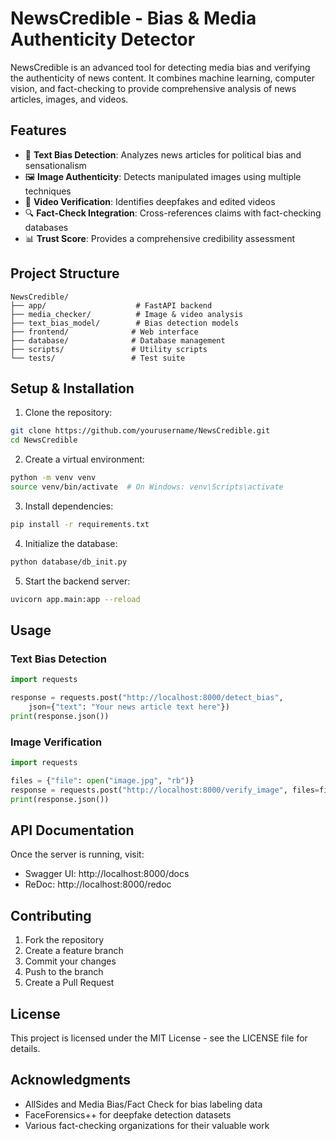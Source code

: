 # NewsCredible - Bias & Media Authenticity Detector

NewsCredible is an advanced tool for detecting media bias and verifying the authenticity of news content. It combines machine learning, computer vision, and fact-checking to provide comprehensive analysis of news articles, images, and videos.

## Features

- 📝 **Text Bias Detection**: Analyzes news articles for political bias and sensationalism
- 🖼️ **Image Authenticity**: Detects manipulated images using multiple techniques
- 🎥 **Video Verification**: Identifies deepfakes and edited videos
- 🔍 **Fact-Check Integration**: Cross-references claims with fact-checking databases
- 📊 **Trust Score**: Provides a comprehensive credibility assessment

## Project Structure

```
NewsCredible/
├── app/                    # FastAPI backend
├── media_checker/          # Image & video analysis
├── text_bias_model/        # Bias detection models
├── frontend/              # Web interface
├── database/              # Database management
├── scripts/               # Utility scripts
└── tests/                 # Test suite
```

## Setup & Installation

1. Clone the repository:
```bash
git clone https://github.com/yourusername/NewsCredible.git
cd NewsCredible
```

2. Create a virtual environment:
```bash
python -m venv venv
source venv/bin/activate  # On Windows: venv\Scripts\activate
```

3. Install dependencies:
```bash
pip install -r requirements.txt
```

4. Initialize the database:
```bash
python database/db_init.py
```

5. Start the backend server:
```bash
uvicorn app.main:app --reload
```

## Usage

### Text Bias Detection
```python
import requests

response = requests.post("http://localhost:8000/detect_bias", 
    json={"text": "Your news article text here"})
print(response.json())
```

### Image Verification
```python
import requests

files = {"file": open("image.jpg", "rb")}
response = requests.post("http://localhost:8000/verify_image", files=files)
print(response.json())
```

## API Documentation

Once the server is running, visit:
- Swagger UI: http://localhost:8000/docs
- ReDoc: http://localhost:8000/redoc

## Contributing

1. Fork the repository
2. Create a feature branch
3. Commit your changes
4. Push to the branch
5. Create a Pull Request

## License

This project is licensed under the MIT License - see the LICENSE file for details.

## Acknowledgments

- AllSides and Media Bias/Fact Check for bias labeling data
- FaceForensics++ for deepfake detection datasets
- Various fact-checking organizations for their valuable work 